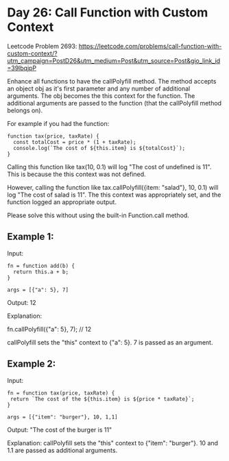 # Day 26: Call Function with Custom Context

Leetcode Problem 2693: https://leetcode.com/problems/call-function-with-custom-context/?utm_campaign=PostD26&utm_medium=Post&utm_source=Post&gio_link_id=39lbqjpP

Enhance all functions to have the callPolyfill method. The method accepts an object obj as it's first parameter and any number of additional arguments. The obj becomes the this context for the function. The additional arguments are passed to the function (that the callPolyfill method belongs on).

For example if you had the function:
```
function tax(price, taxRate) {
  const totalCost = price * (1 + taxRate);
  console.log(`The cost of ${this.item} is ${totalCost}`);
}
```
Calling this function like tax(10, 0.1) will log "The cost of undefined is 11". This is because the this context was not defined.

However, calling the function like tax.callPolyfill({item: "salad"}, 10, 0.1) will log "The cost of salad is 11". The this context was appropriately set, and the function logged an appropriate output.

Please solve this without using the built-in Function.call method.

 

## Example 1:

Input:
```
fn = function add(b) {
  return this.a + b;
}

args = [{"a": 5}, 7]
```
Output: 12

Explanation:

fn.callPolyfill({"a": 5}, 7); // 12

callPolyfill sets the "this" context to {"a": 5}. 7 is passed as an argument.

## Example 2:

Input: 
```
fn = function tax(price, taxRate) { 
 return `The cost of the ${this.item} is ${price * taxRate}`; 
}

args = [{"item": "burger"}, 10, 1,1]
```
Output: "The cost of the burger is 11"

Explanation: callPolyfill sets the "this" context to {"item": "burger"}. 10 and 1.1 are passed as additional arguments.